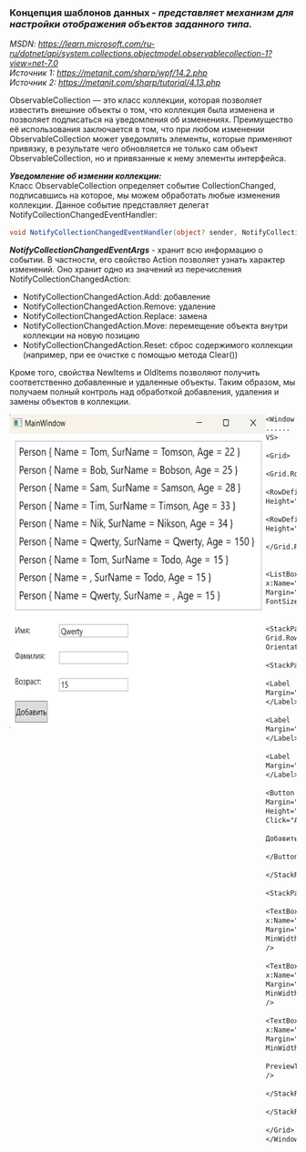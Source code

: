 ### Концепция шаблонов данных - *представляет механизм для настройки отображения объектов заданного типа.* 

*MSDN: https://learn.microsoft.com/ru-ru/dotnet/api/system.collections.objectmodel.observablecollection-1?view=net-7.0* <br>
*Источник 1: https://metanit.com/sharp/wpf/14.2.php* <br>
*Источник 2: https://metanit.com/sharp/tutorial/4.13.php* <br>

ObservableCollection — это класс коллекции, которая позволяет известить внешние объекты о том, что коллекция была изменена и позволяет подписаться на уведомления об изменениях. Преимущество её использования заключается в том, что при любом изменении ObservableCollection может уведомлять элементы, которые применяют привязку, в результате чего обновляется не только сам объект ObservableCollection, но и привязанные к нему элементы интерфейса.

___Уведомление об измении коллекции:___ <br>
Класс ObservableCollection определяет событие CollectionChanged, подписавшись на которое, мы можем обработать любые изменения коллекции. Данное событие представляет делегат NotifyCollectionChangedEventHandler:
~~~C#
void NotifyCollectionChangedEventHandler(object? sender, NotifyCollectionChangedEventArgs e);
~~~

___NotifyCollectionChangedEventArgs___ - хранит всю информацию о событии. В частности, его свойство Action позволяет узнать характер изменений. Оно хранит одно из значений из перечисления NotifyCollectionChangedAction: <br>
* NotifyCollectionChangedAction.Add: добавление
* NotifyCollectionChangedAction.Remove: удаление
* NotifyCollectionChangedAction.Replace: замена
* NotifyCollectionChangedAction.Move: перемещение объекта внутри коллекции на новую позицию
* NotifyCollectionChangedAction.Reset: сброс содержимого коллекции (например, при ее очистке с помощью метода Clear()) <br>

Кроме того, свойства NewItems и OldItems позволяют получить соответственно добавленные и удаленные объекты. Таким образом, мы получаем полный контроль над обработкой добавления, удаления и замены объектов в коллекции. <br>

<img src="img/Obser.png" align="left" alt="Пример работы данного кода" width="450" height="550">

~~~XAML
<Window ...... VS>
    <Grid>
        <Grid.RowDefinitions>
            <RowDefinition Height="*"/>
            <RowDefinition Height="Auto"/>
        </Grid.RowDefinitions>

        <ListBox x:Name="_listBox" Margin="10" FontSize="16"/>

        <StackPanel Grid.Row="1" Orientation="Horizontal">
            <StackPanel>
                <Label Margin="5">Имя:</Label>
                <Label Margin="5">Фамилия:</Label>
                <Label Margin="5">Возраст:</Label>
                <Button Margin="10" Height="30" Click="AddPerson_Click">
                    Добавить
                </Button>
            </StackPanel>
            <StackPanel>
                <TextBox x:Name="_txtName" Margin="10" MinWidth="120" />
                <TextBox x:Name="_txtSur" Margin="10" MinWidth="120" />
                <TextBox x:Name="_txtAge" Margin="10" MinWidth="120" 
                         PreviewTextInput="_txtAge_PreviewTextInput" />
            </StackPanel>
        </StackPanel>
    </Grid>
</Window>
~~~
